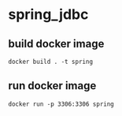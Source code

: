 # spring_jdbc

## build docker image ##
``` docker build . -t spring ```

## run docker image ##

``` docker run -p 3306:3306 spring ```
